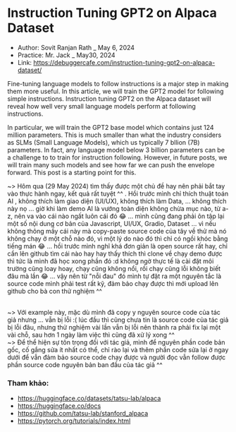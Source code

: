 # Instruction Tuning GPT2 on Alpaca Dataset
- Author: Sovit Ranjan Rath _ May 6, 2024
- Practice: Mr. Jack _ May30, 2024
- Link: https://debuggercafe.com/instruction-tuning-gpt2-on-alpaca-dataset/

Fine-tuning language models to follow instructions is a major step in making them more useful. In this article, we will train the GPT2 model for following simple instructions. Instruction tuning GPT2 on the Alpaca dataset will reveal how well very small language models perform at following instructions.

In particular, we will train the GPT2 base model which contains just 124 million parameters. This is much smaller than what the industry considers as SLMs (Small Language Models), which us typically 7 bllion (7B) parameters. In fact, any language model below 3 billion parameters can be a challenge to to train for instruction following. However, in future posts, we will train many such models and see how far we can push the envelope forward. This post is a starting point for this.

~> Hôm qua (29 May 2024) tìm thấy được một chủ đề hay nên phải bắt tay vào thực hành ngay, kết quả rất tuyệt ^^ . Hồi trước mình chỉ thích thuật toán AI , không thích làm giao diện (UI/UX), không thích làm Data, ... không thích này nọ ... giờ khi làm demo AI là vướng toàn diện không chừa mục nào, từ a-z, nên va vào cái nào ngất luôn cái đó 😂 ... mình cũng đang phải ôn tập lại một số nội dung cơ bản của Javascript, UI/UX, Gradio, Dataset ... vì nếu không thông mấy cái này mà copy-paste source code của tây về thử mà nó không chạy ở một chỗ nào đó, vì một lý do nào đó thì chỉ có ngồi khóc bằng tiếng mán 😂 ... hồi trước mình nghĩ khá đơn giản là open source rất hay, chỉ cần lên github tìm cái nào hay hay thấy thích thì clone về chạy demo được thì tức là mình đã học xong phần đó :d không ngờ thực tế là cài đặt môi trường cũng loay hoay, chạy cũng không nổi, rồi chạy cũng lỗi không biết đâu mà lần 😂 ... vậy nên từ "nỗi đau" đó mình tự đặt ra một nguyên tắc là source code mình phải test rất kỹ, đảm bảo chạy được thì mới upload lên github cho bà con thử nghiệm ^^ <br><br>

~> Với example này, mặc dù mình đã copy y nguyên source code của tác giả nhưng ... vẫn bị lỗi :( lúc đầu thì cũng chưa tin là source code của tác giả bị lỗi đâu, nhưng thử nghiệm vài lần vẫn bị lỗi nên thành ra phải fix lại một vài chỗ, sau hơn 1 ngày làm việc thì cũng đã xử lý xong ^^ <br>
~> Để thể hiện sự tôn trọng đối với tác giả, mình để nguyên phần code bản gốc,  cố gắng sửa ít nhất có thể, chỉ rào lại và thêm phần code sửa lại ở ngay dưới để vẫn đảm bảo source code chạy được và người đọc vẫn follow được phần source code nguyên bản ban đầu của tác giả ^^ <br>

### Tham khảo:
- https://huggingface.co/datasets/tatsu-lab/alpaca
- https://huggingface.co/docs
- https://github.com/tatsu-lab/stanford_alpaca
- https://pytorch.org/tutorials/index.html
